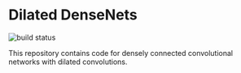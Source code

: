 # Dilated DenseNets

![build status](https://travis-ci.org/chuckyee/dilated-densenet.svg?branch=master)

This repository contains code for densely connected convolutional networks with
dilated convolutions.
